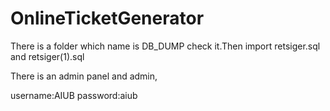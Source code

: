# OnlineTicketGenerator

There is a folder which name is DB_DUMP check it.Then import retsiger.sql and retsiger(1).sql

There is an admin panel and admin,

username:AIUB
password:aiub